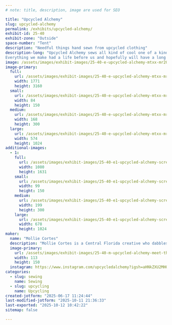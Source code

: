 ```yaml
---
# note: title, description, image are used for SEO

title: "Upcycled Alchemy"
slug: upcycled-alchemy
permalink: /exhibits/upcycled-alchemy/
exhibit-id: 25-40
exhibit-zone: "Outside"
space-number: "Tent"
description: "Needful things hand sewn from upcycled clothing"
description-long: "Upcycled Alchemy sews all kind of cool one of a kind gifts - totes, accessories, kitchenware, pet toys and more - all upcycled out of second hand T-shirts.
Everything we make had a life before us and hopefully will have a long life after us. We love that we can keep otherwise discarded things in the community and out of landfills and hope others will follow our examples to keep using and reusing what they have in creative ways!"
image: /assets/images/exhibit-images/25-40-e-upcycled-alchemy-mtxx-mr20240330-171000650-1-168x300.jpg
image-primary: 
  full:
    url: /assets/images/exhibit-images/25-40-e-upcycled-alchemy-mtxx-mr20240330-171000650-1-full.jpg
    width: 1771
    height: 3160
  small:
    url: /assets/images/exhibit-images/25-40-e-upcycled-alchemy-mtxx-mr20240330-171000650-1-84x150.jpg
    width: 84
    height: 150
  medium:
    url: /assets/images/exhibit-images/25-40-e-upcycled-alchemy-mtxx-mr20240330-171000650-1-168x300.jpg
    width: 168
    height: 300
  large:
    url: /assets/images/exhibit-images/25-40-e-upcycled-alchemy-mtxx-mr20240330-171000650-1-574x1024.jpg
    width: 574
    height: 1024
additional-images: 
  - 1:
    full:
      url: /assets/images/exhibit-images/25-40-e1-upcycled-alchemy-screenshot-20240804-135252-gallery-full.jpg
      width: 1080
      height: 1631
    small:
      url: /assets/images/exhibit-images/25-40-e1-upcycled-alchemy-screenshot-20240804-135252-gallery-99x150.jpg
      width: 99
      height: 150
    medium:
      url: /assets/images/exhibit-images/25-40-e1-upcycled-alchemy-screenshot-20240804-135252-gallery-199x300.jpg
      width: 199
      height: 300
    large:
      url: /assets/images/exhibit-images/25-40-e1-upcycled-alchemy-screenshot-20240804-135252-gallery-678x1024.jpg
      width: 678
      height: 1024
maker: 
  name: "Mollie Cortes"
  description: "Mollie Cortes is a Central Florida creative who dabbles in both performance art and physical creations! A cosplayer, a drag artist and an upcyling seamstress, Mollie believes anyone can make something wild weird and wonderful with what they have on hand!"
  image-primary:
    url: /assets/images/exhibit-images/25-40-m-upcycled-alchemy-meet-the-artist-ua-226x300.jpg
    width: 113
    height: 150
  instagram: https://www.instagram.com/upcycledalchemy?igsh=aHNkZXU2MHQ1dWxx
categories: 
  - slug: sewing
    name: Sewing
  - slug: upcycling
    name: Upcycling
created-jotform: "2025-06-17 11:24:44"
last-modified-jotform: "2025-10-11 21:36:33"
last-exported: "2025-10-12 10:42:22"
sitemap: false

---
```

